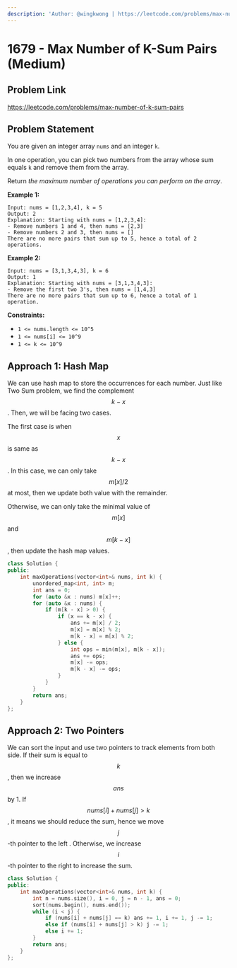 ```yaml
---
description: 'Author: @wingkwong | https://leetcode.com/problems/max-number-of-k-sum-pairs/'
---
```


# 1679 - Max Number of K-Sum Pairs (Medium)

## Problem Link

https://leetcode.com/problems/max-number-of-k-sum-pairs

## Problem Statement

You are given an integer array `nums` and an integer `k`.

In one operation, you can pick two numbers from the array whose sum equals `k` and remove them from the array.

Return _the maximum number of operations you can perform on the array_.

**Example 1:**

```
Input: nums = [1,2,3,4], k = 5
Output: 2
Explanation: Starting with nums = [1,2,3,4]:
- Remove numbers 1 and 4, then nums = [2,3]
- Remove numbers 2 and 3, then nums = []
There are no more pairs that sum up to 5, hence a total of 2 operations.
```

**Example 2:**

```
Input: nums = [3,1,3,4,3], k = 6
Output: 1
Explanation: Starting with nums = [3,1,3,4,3]:
- Remove the first two 3's, then nums = [1,4,3]
There are no more pairs that sum up to 6, hence a total of 1 operation.
```

**Constraints:**

* `1 <= nums.length <= 10^5`
* `1 <= nums[i] <= 10^9`
* `1 <= k <= 10^9`

## Approach 1: Hash Map

We can use hash map to store the occurrences for each number. Just like Two Sum problem, we find the complement $$k - x$$. Then, we will be facing two cases.

The first case is when $$x$$ is same as $$k - x$$. In this case, we can only take $$m[x] / 2$$ at most, then we update both value with the remainder.

Otherwise, we can only take the minimal value of $$m[x]$$and $$m[k - x]$$, then update the hash map values.

<SolutionAuthor name="@wingkwong"/>

```cpp
class Solution {
public:
    int maxOperations(vector<int>& nums, int k) {
        unordered_map<int, int> m;
        int ans = 0;
        for (auto &x : nums) m[x]++;
        for (auto &x : nums) {
            if (m[k - x] > 0) {
                if (x == k - x) {
                    ans += m[x] / 2;
                    m[x] = m[x] % 2;
                    m[k - x] = m[x] % 2;
                } else {
                    int ops = min(m[x], m[k - x]);
                    ans += ops;
                    m[x] -= ops;
                    m[k - x] -= ops;   
                }
            }
        }
        return ans;
    }
};
```

## Approach 2: Two Pointers

We can sort the input and use two pointers to track elements from both side. If their sum is equal to $$k$$, then we increase $$ans$$ by 1. If $$nums[i] + nums[j] > k$$, it means we should reduce the sum, hence we move $$j$$-th pointer to the left . Otherwise, we increase $$i$$-th pointer to the right to increase the sum.

```cpp
class Solution {
public:
    int maxOperations(vector<int>& nums, int k) {
        int n = nums.size(), i = 0, j = n - 1, ans = 0;
        sort(nums.begin(), nums.end());
        while (i < j) {
            if (nums[i] + nums[j] == k) ans += 1, i += 1, j -= 1;
            else if (nums[i] + nums[j] > k) j -= 1;
            else i += 1;
        }
        return ans;
    }
};
```
